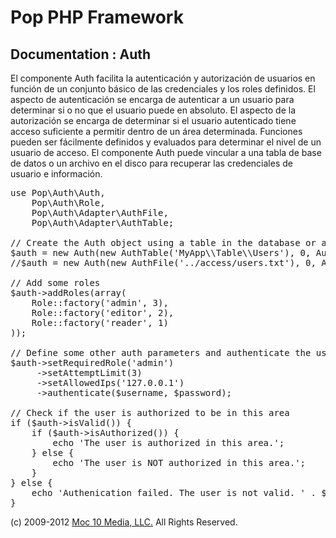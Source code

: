 Pop PHP Framework
=================

Documentation : Auth
--------------------

El componente Auth facilita la autenticación y autorización de usuarios en función de un conjunto básico de las credenciales y los roles definidos. El aspecto de autenticación se encarga de autenticar a un usuario para determinar si o no que el usuario puede en absoluto. El aspecto de la autorización se encarga de determinar si el usuario autenticado tiene acceso suficiente a permitir dentro de un área determinada. Funciones pueden ser fácilmente definidos y evaluados para determinar el nivel de un usuario de acceso. El componente Auth puede vincular a una tabla de base de datos o un archivo en el disco para recuperar las credenciales de usuario e información.

<pre>
use Pop\Auth\Auth,
    Pop\Auth\Role,
    Pop\Auth\Adapter\AuthFile,
    Pop\Auth\Adapter\AuthTable;

// Create the Auth object using a table in the database or a local access file.
$auth = new Auth(new AuthTable('MyApp\\Table\\Users'), 0, Auth::ENCRYPT_SHA1);
//$auth = new Auth(new AuthFile('../access/users.txt'), 0, Auth::ENCRYPT_SHA1);

// Add some roles
$auth->addRoles(array(
    Role::factory('admin', 3),
    Role::factory('editor', 2),
    Role::factory('reader', 1)
));

// Define some other auth parameters and authenticate the user
$auth->setRequiredRole('admin')
     ->setAttemptLimit(3)
     ->setAllowedIps('127.0.0.1')
     ->authenticate($username, $password);

// Check if the user is authorized to be in this area
if ($auth->isValid()) {
    if ($auth->isAuthorized()) {
        echo 'The user is authorized in this area.';
    } else {
        echo 'The user is NOT authorized in this area.';
    }
} else {
    echo 'Authenication failed. The user is not valid. ' . $auth->getResultMessage();
}
</pre>

(c) 2009-2012 [Moc 10 Media, LLC.](http://www.moc10media.com) All Rights Reserved.
